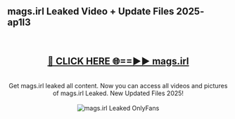 <h2>mags.irl Leaked Video + Update Files 2025- ap1l3</h2>
<br>
<div align="center">
<h2><a href="https://libra.edu.pl?mags.irl" rel="nofollow">🔴 CLICK HERE 🌐==►► mags.irl</a></h2>
<br>
Get mags.irl leaked all content. Now you can access all videos and pictures of mags.irl Leaked. New Updated Files 2025!
<br>
<br>
<a href="https://libra.edu.pl?mags.irl" rel="nofollow" data-target="animated-image.originalLink"><img src="https://i.ibb.co.com/WyWwxjT/player-gif2.gif" alt="mags.irl Leaked OnlyFans" style="max-width: 100%; display: inline-block;" data-target="animated-image.originalImage"></a>
</div>
<br>